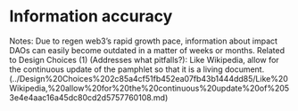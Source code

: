 # Information accuracy

Notes: Due to regen web3’s rapid growth pace, information about impact DAOs can easily become outdated in a matter of weeks or months. 
Related to Design Choices (1) (Addresses what pitfalls?): Like Wikipedia, allow for the continuous update of the pamphlet so that it is a living document.  (../Design%20Choices%202c85a4cf51fb452ea07fb43b1444dd85/Like%20Wikipedia,%20allow%20for%20the%20continuous%20update%20of%2053e4e4aac16a45dc80cd2d5757760108.md)